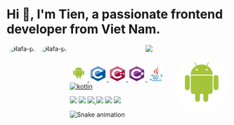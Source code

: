 <h1 align="left"> Hi 👋, I'm Tien, a passionate frontend developer from Viet Nam. </h1>

<img align="left" alt="Rafa-pic" height="170" style="border-radius:50px;"
   src="https://raw.githubusercontent.com/jmnote/z-icons/master/svg/go.svg">   
</div>
<img align="left" alt="Rafa-pic" height="170" style="border-radius:50px;"
   src="https://raw.githubusercontent.com/jmnote/z-icons/master/svg/java.svg">   
</div>
<div align="center">
<a href="https://github.com/hoangtien2k3">
    <img height="180m" src="https://github-readme-stats.vercel.app/api?username=hoangtien2k3&show_icons=true&theme=dracula&include_all_commits=true&count_private=true"/>

<img align="right" alt="Rafa-pic" height="120" style="border-radius:50px;"
   src="https://raw.githubusercontent.com/devicons/devicon/master/icons/android/android-original-wordmark.svg">
</div>

##
   
<p align="left"> <a href="https://developer.android.com" target="_blank" rel="noreferrer"> <img src="https://raw.githubusercontent.com/devicons/devicon/master/icons/android/android-original-wordmark.svg" alt="android" width="40" height="35"/> </a> <a href="https://www.cprogramming.com/" target="_blank" rel="noreferrer"> <img src="https://raw.githubusercontent.com/devicons/devicon/master/icons/c/c-original.svg" alt="c" width="40" height="35"/> </a> <a href="https://www.w3schools.com/cpp/" target="_blank" rel="noreferrer"> <img src="https://raw.githubusercontent.com/devicons/devicon/master/icons/cplusplus/cplusplus-original.svg" alt="cplusplus" width="40" height="35"/> </a> <a href="https://www.w3schools.com/cs/" target="_blank" rel="noreferrer"> <img src="https://raw.githubusercontent.com/devicons/devicon/master/icons/csharp/csharp-original.svg" alt="csharp" width="40" height="35"/> </a> <a href="https://www.java.com" target="_blank" rel="noreferrer"> <img src="https://raw.githubusercontent.com/devicons/devicon/master/icons/java/java-original.svg" alt="java" width="40" height="35"/> </a> <a href="https://kotlinlang.org" target="_blank" rel="noreferrer"> <img src="https://www.vectorlogo.zone/logos/kotlinlang/kotlinlang-icon.svg" alt="kotlin" width="40" height="35"/> </a> </p>
<div> 
    <a href="https://www.facebook.com/hoangtien2k3.vn/" target="_blank"><img src="https://img.shields.io/badge/-Facebook-%230077B5?style=for-the-badge&logo=facebook&logoColor=white" target="_blank"></a> 
    <a href="https://www.instagram.com/hoangtien2k3qx1/" target="_blank"><img src="https://img.shields.io/badge/-Instagram-%23E4405F?style=for-the-badge&logo=instagram&logoColor=white" target="_blank"></a>
   <a href = "mailto:hoangtien2k3qx1@gmail.com"><img src="https://img.shields.io/badge/-Gmail-%23333?style=for-the-badge&logo=gmail&logoColor=white" target="_blank"</a>
    <a href="https://app.codesignal.com/profile/hoang_t_vcc" target="_blank"><img src="https://img.shields.io/badge/codesignal-7289DA?style=for-the-badge&logo=codesignal&logoColor=white" target="_blank"></a> 
    <a href="https://leetcode.com/hoangtien2k3/" target="_blank"><img src="https://img.shields.io/badge/LeetCode-7289DA?style=for-the-badge&logo=LeetCode&logoColor=white" target="_blank"></a> 
    <a href="https://www.youtube.com/channel/UCV9v7sWQb2XTa7bd2cR0hZQ" target="_blank"><img src="https://img.shields.io/badge/YouTube-FF0000?style=for-the-badge&logo=youtube&logoColor=white" target="_blank"></a>
    
  ![Snake animation](https://raw.githubusercontent.com/hoangtien2k3/rafaballerini/output/github-contribution-grid-snake.svg)
</div>
   
